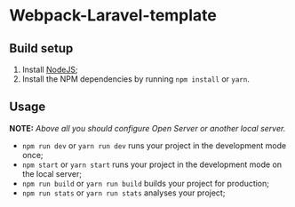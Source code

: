 # **Webpack-Laravel-template**


## Build setup

1. Install [NodeJS](https://nodejs.org/en/);
2. Install the NPM dependencies by running `npm install` or `yarn`.


## Usage

**NOTE:** _Above all you should configure Open Server or another local server._

* `npm run dev` or `yarn run dev` runs your project in the development mode once;
* `npm start` or `yarn start` runs your project in the development mode on the local server;
* `npm run build` or `yarn run build` builds your project for production;
* `npm run stats` or `yarn run stats` analyses your project;